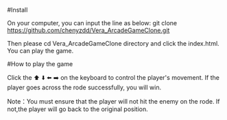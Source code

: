 #Install

On your computer, you can input the line as below:
git clone https://github.com/chenyzdd/Vera_ArcadeGameClone.git

Then please cd Vera_ArcadeGameClone directory and click the index.html. You can play the game.


#How to play the game

Click the ⬆️ ⬇️ ⬅️ ➡️ on the keyboard to control the player's movement. 
If the player goes across the rode successfully, you will win.

Note：You must ensure that the player will not hit the enemy on the rode. If not,the player will go back to the original position.
